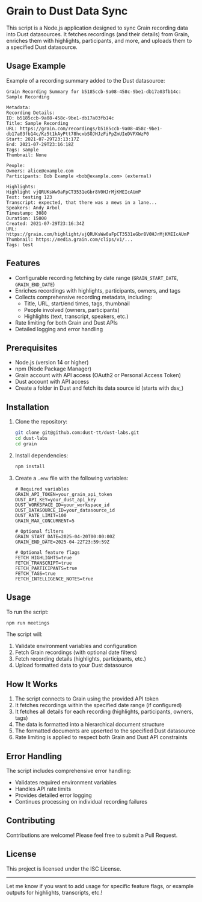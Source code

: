 # Grain to Dust Data Sync

This script is a Node.js application designed to sync Grain recording data into Dust datasources. It fetches recordings (and their details) from Grain, enriches them with highlights, participants, and more, and uploads them to a specified Dust datasource.

## Usage Example

Example of a recording summary added to the Dust datasource:

```
Grain Recording Summary for b5185ccb-9a08-458c-9be1-db17a03fb14c: Sample Recording

Metadata:
Recording Details:
ID: b5185ccb-9a08-458c-9be1-db17a03fb14c
Title: Sample Recording
URL: https://grain.com/recordings/b5185ccb-9a08-458c-9be1-db17a03fb14c/Kz5t1kAyPtt78hcxbSOJHJzFiPpZmUIeDVFXWzP0
Start: 2021-07-29T23:13:17Z
End: 2021-07-29T23:16:18Z
Tags: sample
Thumbnail: None

People:
Owners: alice@example.com
Participants: Bob Example <bob@example.com> (external)

Highlights:
Highlight vjQRUKsWw0aFpCT3531eGbr8V0HJrMjKMEIcAUmP
Text: testing 123
Transcript: expected, that there was a mews in a lane...
Speakers: Andy Arbol
Timestamp: 3080
Duration: 15000
Created: 2021-07-29T23:16:34Z
URL: https://grain.com/highlight/vjQRUKsWw0aFpCT3531eGbr8V0HJrMjKMEIcAUmP
Thumbnail: https://media.grain.com/clips/v1/...
Tags: test
```

## Features

- Configurable recording fetching by date range (`GRAIN_START_DATE`, `GRAIN_END_DATE`)
- Enriches recordings with highlights, participants, owners, and tags
- Collects comprehensive recording metadata, including:
  - Title, URL, start/end times, tags, thumbnail
  - People involved (owners, participants)
  - Highlights (text, transcript, speakers, etc.)
- Rate limiting for both Grain and Dust APIs
- Detailed logging and error handling

## Prerequisites

- Node.js (version 14 or higher)
- npm (Node Package Manager)
- Grain account with API access (OAuth2 or Personal Access Token)
- Dust account with API access
- Create a folder in Dust and fetch its data source id (starts with dsv\_)

## Installation

1. Clone the repository:
   ```bash
   git clone git@github.com:dust-tt/dust-labs.git
   cd dust-labs
   cd grain
   ```

2. Install dependencies:
   ```bash
   npm install
   ```

3. Create a `.env` file with the following variables:

   ```
   # Required variables
   GRAIN_API_TOKEN=your_grain_api_token
   DUST_API_KEY=your_dust_api_key
   DUST_WORKSPACE_ID=your_workspace_id
   DUST_DATASOURCE_ID=your_datasource_id
   DUST_RATE_LIMIT=100
   GRAIN_MAX_CONCURRENT=5

   # Optional filters
   GRAIN_START_DATE=2025-04-20T00:00:00Z
   GRAIN_END_DATE=2025-04-22T23:59:59Z

   # Optional feature flags
   FETCH_HIGHLIGHTS=true
   FETCH_TRANSCRIPT=true
   FETCH_PARTICIPANTS=true
   FETCH_TAGS=true
   FETCH_INTELLIGENCE_NOTES=true
   ```

## Usage

To run the script:

```bash
npm run meetings
```

The script will:
1. Validate environment variables and configuration
2. Fetch Grain recordings (with optional date filters)
3. Fetch recording details (highlights, participants, etc.)
4. Upload formatted data to your Dust datasource

## How It Works

1. The script connects to Grain using the provided API token
2. It fetches recordings within the specified date range (if configured)
3. It fetches all details for each recording (highlights, participants, owners, tags)
4. The data is formatted into a hierarchical document structure
5. The formatted documents are upserted to the specified Dust datasource
6. Rate limiting is applied to respect both Grain and Dust API constraints

## Error Handling

The script includes comprehensive error handling:
- Validates required environment variables
- Handles API rate limits
- Provides detailed error logging
- Continues processing on individual recording failures

## Contributing

Contributions are welcome! Please feel free to submit a Pull Request.

## License

This project is licensed under the ISC License.

---

Let me know if you want to add usage for specific feature flags, or example outputs for highlights, transcripts, etc.!